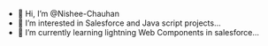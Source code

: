 - 👋 Hi, I’m @Nishee-Chauhan
- 👀 I’m interested in Salesforce and Java script projects...
- 🌱 I’m currently learning lightning Web Components in salesforce...


<!---
Nishee-Chauhan/Nishee-Chauhan is a ✨ special ✨ repository because its `README.md` (this file) appears on your GitHub profile.
You can click the Preview link to take a look at your changes.
--->
